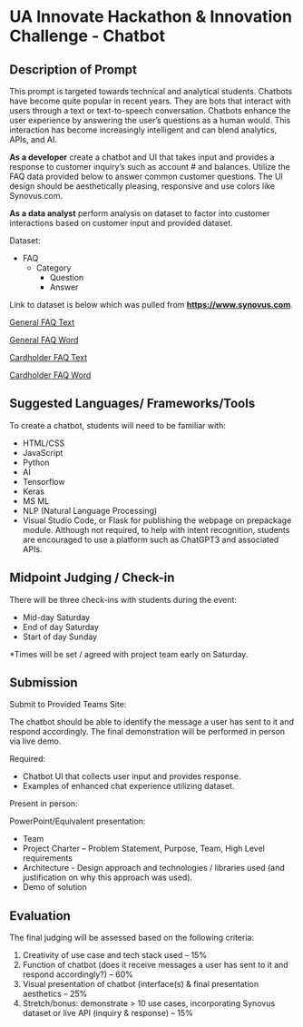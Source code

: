 # UA Innovate Hackathon &amp; Innovation Challenge - Chatbot

## Description of Prompt 

This prompt is targeted towards technical and analytical students. 
Chatbots have become quite popular in recent years. They are bots that interact with users through a text or text-to-speech conversation. Chatbots enhance the user experience by answering the user’s questions as a human would. This interaction has become increasingly intelligent and can blend analytics, APIs, and AI. 

**As a developer** create a chatbot and UI that takes input and provides a response to customer inquiry’s such as account # and balances. Utilize the FAQ data provided below to answer common customer questions. The UI design should be aesthetically pleasing, responsive and use colors like Synovus.com. 

**As a data analyst** perform analysis on dataset to factor into customer interactions based on customer input and provided dataset.  
 
Dataset: 
- FAQ
  - Category
    - Question
    - Answer
  
Link to dataset is below which was pulled from **https://www.synovus.com**.

[General FAQ Text](https://github.com/coreyperrymond/ua-innovate/blob/main/Synovus%20general%20FAQs.txt)

[General FAQ Word](https://github.com/coreyperrymond/ua-innovate/blob/main/Synovus%20general%20FAQs.docx)

[Cardholder FAQ Text](https://github.com/coreyperrymond/ua-innovate/blob/main/Cardholder_FAQs.txt)

[Cardholder FAQ Word](https://github.com/coreyperrymond/ua-innovate/blob/main/Cardholder_FAQs.docx)


## Suggested Languages/ Frameworks/Tools

To create a chatbot, students will need to be familiar with:
- HTML/CSS
- JavaScript
- Python
- AI
- Tensorflow
- Keras
- MS ML
- NLP (Natural Language Processing)
- Visual Studio Code, or Flask for publishing the webpage on prepackage module. 
Although not required, to help with intent recognition, students are encouraged to use a platform such as ChatGPT3 and associated APIs. 
  

## Midpoint Judging / Check-in 

There will be three check-ins with students during the event:
- Mid-day Saturday
- End of day Saturday
- Start of day Sunday

*Times will be set / agreed with project team early on Saturday.

## Submission 

Submit to Provided Teams Site: 

The chatbot should be able to identify the message a user has sent to it and respond accordingly. 
The final demonstration will be performed in person via live demo.

Required: 

- Chatbot UI that collects user input and provides response. 
- Examples of enhanced chat experience utilizing dataset. 

Present in person: 

PowerPoint/Equivalent presentation: 
- Team 
- Project Charter – Problem Statement, Purpose, Team, High Level requirements
- Architecture - Design approach and technologies / libraries used (and justification on why this approach was used).
- Demo of solution 

## Evaluation 

The final judging will be assessed based on the following criteria:
1.	Creativity of use case and tech stack used – 15%
2.	Function of chatbot (does it receive messages a user has sent to it and respond accordingly?) – 60%
3.	Visual presentation of chatbot (interface(s) & final presentation aesthetics – 25%
4.	Stretch/bonus: demonstrate > 10 use cases, incorporating Synovus dataset or live API (inquiry & response) – 15%

